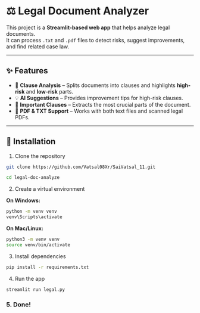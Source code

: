 # ⚖️ Legal Document Analyzer

This project is a **Streamlit-based web app** that helps analyze legal documents.  
It can process `.txt` and `.pdf` files to detect risks, suggest improvements, and find related case law.

---

## ✨ Features
- 📑 **Clause Analysis** – Splits documents into clauses and highlights **high-risk** and **low-risk** parts.  
- 💡 **AI Suggestions** – Provides improvement tips for high-risk clauses.  
- 📌 **Important Clauses** – Extracts the most crucial parts of the document.    
- 📂 **PDF & TXT Support** – Works with both text files and scanned legal PDFs.  

---

## 🚀 Installation

1. Clone the repository

```bash
git clone https://github.com/Vatsal08Xr/SaiVatsal_11.git

cd legal-doc-analyze
```

2. Create a virtual environment

**On Windows:**
```bash
python -m venv venv
venv\Scripts\activate
```

**On Mac/Linux:**
```bash
python3 -m venv venv
source venv/bin/activate
```

3. Install dependencies

```bash
pip install -r requirements.txt
```

4. Run the app

```bash
streamlit run legal.py
```

### 5. Done!
